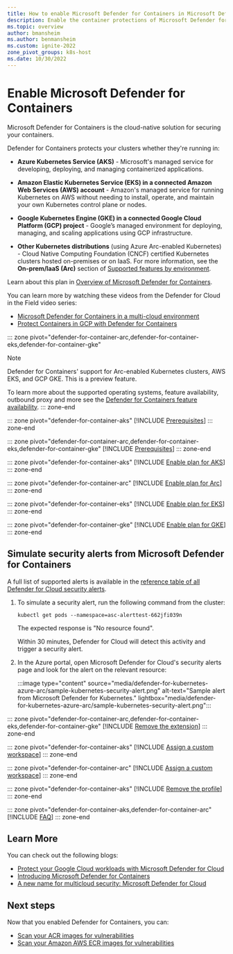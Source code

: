 ```yaml
---
title: How to enable Microsoft Defender for Containers in Microsoft Defender for Cloud
description: Enable the container protections of Microsoft Defender for Containers
ms.topic: overview
author: bmansheim
ms.author: benmansheim
ms.custom: ignite-2022
zone_pivot_groups: k8s-host
ms.date: 10/30/2022
---
```


# Enable Microsoft Defender for Containers

Microsoft Defender for Containers is the cloud-native solution for securing your containers.

Defender for Containers protects your clusters whether they're running in:

- **Azure Kubernetes Service (AKS)** - Microsoft's managed service for developing, deploying, and managing containerized applications.

- **Amazon Elastic Kubernetes Service (EKS) in a connected Amazon Web Services (AWS) account** - Amazon's managed service for running Kubernetes on AWS without needing to install, operate, and maintain your own Kubernetes control plane or nodes.

- **Google Kubernetes Engine (GKE) in a connected Google Cloud Platform (GCP) project** - Google’s managed environment for deploying, managing, and scaling applications using GCP infrastructure.

- **Other Kubernetes distributions** (using Azure Arc-enabled Kubernetes) - Cloud Native Computing Foundation (CNCF) certified Kubernetes clusters hosted on-premises or on IaaS. For more information, see the **On-prem/IaaS (Arc)** section of [Supported features by environment](supported-machines-endpoint-solutions-clouds-containers.md#supported-features-by-environment).

Learn about this plan in [Overview of Microsoft Defender for Containers](defender-for-containers-introduction.md).

You can learn more by watching these videos from the Defender for Cloud in the Field video series:

- [Microsoft Defender for Containers in a multi-cloud environment](episode-nine.md)
- [Protect Containers in GCP with Defender for Containers](episode-ten.md)

::: zone pivot="defender-for-container-arc,defender-for-container-eks,defender-for-container-gke"
> [!NOTE]
> Defender for Containers' support for Arc-enabled Kubernetes clusters, AWS EKS, and GCP GKE. This is a preview feature.
>
> To learn more about the supported operating systems, feature availability, outbound proxy and more see the [Defender for Containers feature availability](supported-machines-endpoint-solutions-clouds-containers.md).
::: zone-end

::: zone pivot="defender-for-container-aks"
[!INCLUDE [Prerequisites](./includes/defender-for-container-prerequisites-aks.md)]
::: zone-end

::: zone pivot="defender-for-container-arc,defender-for-container-eks,defender-for-container-gke"
[!INCLUDE [Prerequisites](./includes/defender-for-container-prerequisites-arc-eks-gke.md)]
::: zone-end

::: zone pivot="defender-for-container-aks"
[!INCLUDE [Enable plan for AKS](./includes/defender-for-containers-enable-plan-aks.md)]
::: zone-end

::: zone pivot="defender-for-container-arc"
[!INCLUDE [Enable plan for Arc](./includes/defender-for-containers-enable-plan-arc.md)]
::: zone-end

::: zone pivot="defender-for-container-eks"
[!INCLUDE [Enable plan for EKS](./includes/defender-for-containers-enable-plan-eks.md)]
::: zone-end

::: zone pivot="defender-for-container-gke"
[!INCLUDE [Enable plan for GKE](./includes/defender-for-containers-enable-plan-gke.md)]
::: zone-end

## Simulate security alerts from Microsoft Defender for Containers

A full list of supported alerts is available in the [reference table of all Defender for Cloud security alerts](alerts-reference.md#alerts-k8scluster).

1. To simulate a security alert, run the following command from the cluster:

    ```console
    kubectl get pods --namespace=asc-alerttest-662jfi039n
    ```

    The expected response is "No resource found".

    Within 30 minutes, Defender for Cloud will detect this activity and trigger a security alert.

1. In the Azure portal, open Microsoft Defender for Cloud's security alerts page and look for the alert on the relevant resource:

    :::image type="content" source="media/defender-for-kubernetes-azure-arc/sample-kubernetes-security-alert.png" alt-text="Sample alert from Microsoft Defender for Kubernetes." lightbox="media/defender-for-kubernetes-azure-arc/sample-kubernetes-security-alert.png":::

::: zone pivot="defender-for-container-arc,defender-for-container-eks,defender-for-container-gke"
[!INCLUDE [Remove the extension](./includes/defender-for-containers-remove-extension.md)]
::: zone-end

::: zone pivot="defender-for-container-aks"
[!INCLUDE [Assign a custom workspace](./includes/defender-for-containers-assign-workspace-aks.md)]
::: zone-end

::: zone pivot="defender-for-container-arc"
[!INCLUDE [Assign a custom workspace](./includes/defender-for-containers-assign-workspace-arc.md)]
::: zone-end

::: zone pivot="defender-for-container-aks"
[!INCLUDE [Remove the profile](./includes/defender-for-containers-remove-profile.md)]
::: zone-end

::: zone pivot="defender-for-container-aks,defender-for-container-arc"
[!INCLUDE [FAQ](./includes/defender-for-containers-override-faq.md)]
::: zone-end

## Learn More

You can check out the following blogs:

- [Protect your Google Cloud workloads with Microsoft Defender for Cloud](https://techcommunity.microsoft.com/t5/microsoft-defender-for-cloud/protect-your-google-cloud-workloads-with-microsoft-defender-for/ba-p/3073360)
- [Introducing Microsoft Defender for Containers](https://techcommunity.microsoft.com/t5/microsoft-defender-for-cloud/introducing-microsoft-defender-for-containers/ba-p/2952317)
- [A new name for multicloud security: Microsoft Defender for Cloud](https://techcommunity.microsoft.com/t5/microsoft-defender-for-cloud/a-new-name-for-multi-cloud-security-microsoft-defender-for-cloud/ba-p/2943020)

## Next steps

Now that you enabled Defender for Containers, you can:

- [Scan your ACR images for vulnerabilities](defender-for-containers-va-acr.md)
- [Scan your Amazon AWS ECR images for vulnerabilities](defender-for-containers-va-ecr.md)
